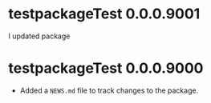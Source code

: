 # testpackageTest 0.0.0.9001
I updated package

# testpackageTest 0.0.0.9000

* Added a `NEWS.md` file to track changes to the package.
